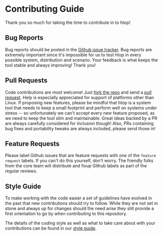 Contributing Guide
==================

Thank you so much for taking the time to contribute in to htop!

Bug Reports
-----------

Bug reports should be posted in the [Github issue
tracker](https://github.com/htop-dev/htop/issues).
Bug reports are extremely important since it's impossible for us to test
htop in every possible system, distribution and scenario. Your feedback
is what keeps the tool stable and always improving!  Thank you!

Pull Requests
-------------

Code contributions are most welcome! Just [fork the
repo](https://github.com/htop-dev/htop) and send a [pull
request](https://github.com/htop-dev/htop/pulls).  Help is especially
appreciated for support of platforms other than Linux.  If proposing new
features, please be mindful that htop is a system tool that needs to keep a
small footprint and perform well on systems under stress -- so unfortunately
we can't accept every new feature proposed, as we need to keep the tool slim
and maintainable.  Great ideas backed by a PR are always carefully considered
for inclusion though!  Also, PRs containing bug fixes and portability tweaks
are always included, please send those in!

Feature Requests
----------------

Please label Github issues that are feature requests with one of the `feature request`
labels. If you can't do this yourself, don't worry. The friendly folks from the
core team will distribute and fixup Github labels as part of the regular reviews.

Style Guide
-----------

To make working with the code easier a set of guidelines have evolved in
the past that new contributions should try to follow. While they are not set
in stone and always up for changes should the need arise they still provide
a first orientation to go by when contributing to this repository.

The details of the coding style as well as what to take care about with your
contributions can be found in our [style guide](docs/styleguide.md).
